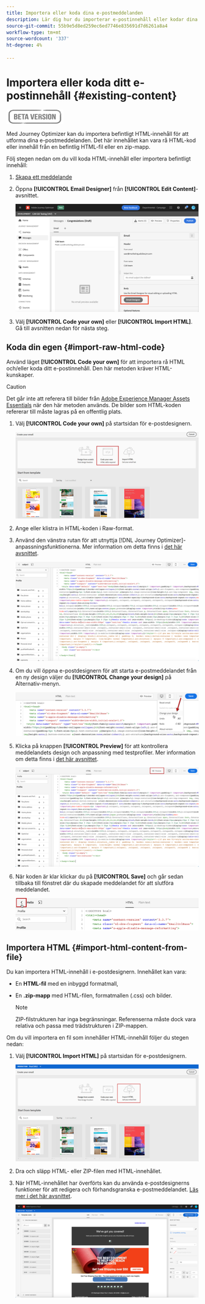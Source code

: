 ```yaml
---
title: Importera eller koda dina e-postmeddelanden
description: Lär dig hur du importerar e-postinnehåll eller kodar dina e-postmeddelanden
source-git-commit: 55b9e5d8ed259ec6ed7746e835691d7d6261a8a4
workflow-type: tm+mt
source-wordcount: '337'
ht-degree: 4%

---
```


# Importera eller koda ditt e-postinnehåll {#existing-content}

![](assets/do-not-localize/badge.png)

Med Journey Optimizer kan du importera befintligt HTML-innehåll för att utforma dina e-postmeddelanden. Det här innehållet kan vara rå HTML-kod eller innehåll från en befintlig HTML-fil eller en zip-mapp.

Följ stegen nedan om du vill koda HTML-innehåll eller importera befintligt innehåll:

1. [Skapa ett meddelande](create-message.md)

1. Öppna **[!UICONTROL Email Designer]** från **[!UICONTROL Edit Content]**-avsnittet.

   ![](assets/import-html_1.png)

1. Välj **[!UICONTROL Code your own]** eller **[!UICONTROL Import HTML]**. Gå till avsnitten nedan för nästa steg.

## Koda din egen {#import-raw-html-code}

Använd läget **[!UICONTROL Code your own]** för att importera rå HTML och/eller koda ditt e-postinnehåll. Den här metoden kräver HTML-kunskaper.

>[!CAUTION]
>
> Det går inte att referera till bilder från [Adobe Experience Manager Assets Essentials](assets-essentials.md) när den här metoden används. De bilder som HTML-koden refererar till måste lagras på en offentlig plats.

1. Välj **[!UICONTROL Code your own]** på startsidan för e-postdesignern.

   ![](assets/code-your-own.png)

1. Ange eller klistra in HTML-koden i Raw-format.

1. Använd den vänstra rutan för att utnyttja [!DNL Journey Optimizer]-anpassningsfunktionerna. Mer information om detta finns i [det här avsnittet](personalization/personalize.md).

   ![](assets/code-editor.png)

1. Om du vill öppna e-postdesignern för att starta e-postmeddelandet från en ny design väljer du **[!UICONTROL Change your design]** på Alternativ-menyn.

   ![](assets/code-editor-change-design.png)

1. Klicka på knappen **[!UICONTROL Preview]** för att kontrollera meddelandets design och anpassning med testprofiler. Mer information om detta finns i [det här avsnittet](preview.md).

   ![](assets/code-editor-preview.png)

1. När koden är klar klickar du på **[!UICONTROL Save]** och går sedan tillbaka till fönstret där du skapade meddelandet för att slutföra meddelandet.

   ![](assets/code-editor-save.png)


## Importera HTML {#import-html-content-from-file}

Du kan importera HTML-innehåll i e-postdesignern. Innehållet kan vara:

* En **HTML-fil** med en inbyggd formatmall,
* En **.zip-mapp** med HTML-filen, formatmallen (.css) och bilder.

   >[!NOTE]
   >
   >ZIP-filstrukturen har inga begränsningar. Referenserna måste dock vara relativa och passa med trädstrukturen i ZIP-mappen.

Om du vill importera en fil som innehåller HTML-innehåll följer du stegen nedan:

1. Välj **[!UICONTROL Import HTML]** på startsidan för e-postdesignern.

   ![](assets/import-html_2.png)

1. Dra och släpp HTML- eller ZIP-filen med HTML-innehållet.

1. När HTML-innehållet har överförts kan du använda e-postdesignerns funktioner för att redigera och förhandsgranska e-postmeddelandet. [Läs mer i det här avsnittet](create-email-content.md).

   ![](assets/html-imported.png)
